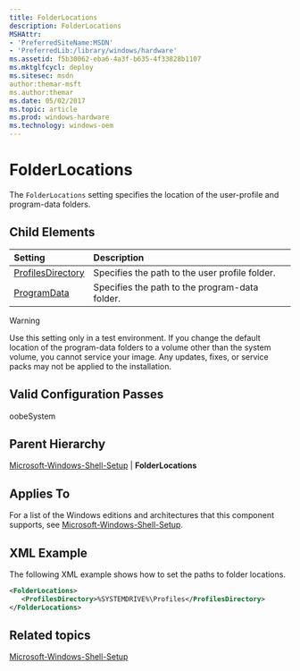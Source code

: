 ```yaml
---
title: FolderLocations
description: FolderLocations
MSHAttr:
- 'PreferredSiteName:MSDN'
- 'PreferredLib:/library/windows/hardware'
ms.assetid: f5b30062-eba6-4a3f-b635-4f33828b1107
ms.mktglfcycl: deploy
ms.sitesec: msdn
author:themar-msft
ms.author:themar
ms.date: 05/02/2017
ms.topic: article
ms.prod: windows-hardware
ms.technology: windows-oem
---
```

# FolderLocations

The `FolderLocations` setting specifies the location of the user-profile and program-data folders.

## Child Elements

| Setting                 | Description                                                                           |
|:------------------------|:--------------------------------------------------------------------------------------|
| [ProfilesDirectory](microsoft-windows-shell-setup-folderlocations-profilesdirectory.md) | Specifies the path to the user profile folder. |
| [ProgramData](microsoft-windows-shell-setup-folderlocations-programdata.md) | Specifies the path to the program-data folder. |

> [!Warning]
> Use this setting only in a test environment. If you change the default location of the program-data folders to a volume other than the system volume, you cannot service your image. Any updates, fixes, or service packs may not be applied to the installation.

## Valid Configuration Passes

oobeSystem

## Parent Hierarchy

[Microsoft-Windows-Shell-Setup](microsoft-windows-shell-setup.md) | **FolderLocations**

## Applies To

For a list of the Windows editions and architectures that this component supports, see [Microsoft-Windows-Shell-Setup](microsoft-windows-shell-setup.md).

## XML Example

The following XML example shows how to set the paths to folder locations.

```XML
<FolderLocations>
   <ProfilesDirectory>%SYSTEMDRIVE%\Profiles</ProfilesDirectory>
</FolderLocations>
```

## Related topics

[Microsoft-Windows-Shell-Setup](microsoft-windows-shell-setup.md)
